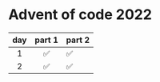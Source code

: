 # Advent of code 2022

| day | part 1 | part 2 |
|:---:|:------:|--------|
|  1  |    ✅   |    ✅   |
|  2  |    ✅   |    ✅   |

